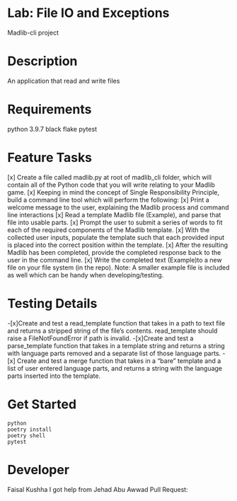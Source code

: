 # Lab: File IO and Exceptions

Madlib-cli project

# Description

An application that read and write files

# Requirements

python 3.9.7
black
flake
pytest

# Feature Tasks

[x] Create a file called madlib.py at root of madlib_cli folder, which will contain all of the Python code that you will write relating to your Madlib game.
[x] Keeping in mind the concept of Single Responsibility Principle, build a command line tool which will perform the following:
[x] Print a welcome message to the user, explaining the Madlib process and command line interactions
[x] Read a template Madlib file (Example), and parse that file into usable parts.
[x] Prompt the user to submit a series of words to fit each of the required components of the Madlib template.
[x] With the collected user inputs, populate the template such that each provided input is placed into the correct position within the template.
[x] After the resulting Madlib has been completed, provide the completed response back to the user in the command line.
[x] Write the completed text (Example)to a new file on your file system (in the repo).
Note: A smaller example file is included as well which can be handy when developing/testing.

# Testing Details

-[x]Create and test a read_template function that takes in a path to text file and returns a stripped string of the file’s contents.
read_template should raise a FileNotFoundError if path is invalid. -[x]Create and test a parse_template function that takes in a template string and returns a string with language parts removed and a separate list of those language parts. -[x] Create and test a merge function that takes in a “bare” template and a list of user entered language parts, and returns a string with the language parts inserted into the template.

# Get Started

```
python
poetry install
poetry shell
pytest

```

# Developer

Faisal Kushha
I got help from Jehad Abu Awwad
Pull Request:
